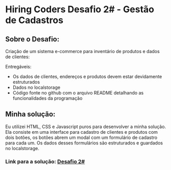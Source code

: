# Hiring Coders Desafio 2# - Gestão de Cadastros

## Sobre o Desafio:
Criação de um sistema e-commerce para inventário de produtos e dados de clientes:

Entregáveis:

- Os dados de clientes, endereços e produtos devem estar devidamente estruturados
- Dados no localstorage
- Código fonte no github com o arquivo README detalhando as funcionalidades da programação

## Minha solução:
Eu utilizei HTML, CSS e Javascript puros para desenvolver a minha solução.
Ela consiste em uma interface para cadastro de clientes e produtos com dois botões, os botões abrem um modal com um formulário de cadastro para cada um.
Os dados desses formulários são estruturados e guardados no localstorage.

### Link para a solução: [Desafio 2#](google.com.br)